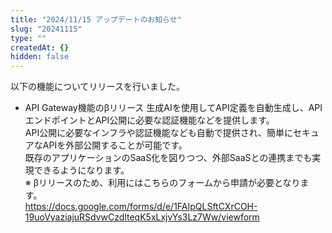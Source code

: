 ```yaml
---
title: "2024/11/15 アップデートのお知らせ"
slug: "20241115"
type: ""
createdAt: {}
hidden: false
---
```


以下の機能についてリリースを行いました。

- API Gateway機能のβリリース
  生成AIを使用してAPI定義を自動生成し、APIエンドポイントとAPI公開に必要な認証機能などを提供します。  
  API公開に必要なインフラや認証機能なども自動で提供され、簡単にセキュアなAPIを外部公開することが可能です。  
  既存のアプリケーションのSaaS化を図りつつ、外部SaaSとの連携までも実現できるようになります。  
  ※ βリリースのため、利用にはこちらのフォームから申請が必要となります。  
  https://docs.google.com/forms/d/e/1FAIpQLSftCXrCOH-19uoVyaziajuRSdvwCzdlteqK5xLxjvYs3Lz7Ww/viewform
